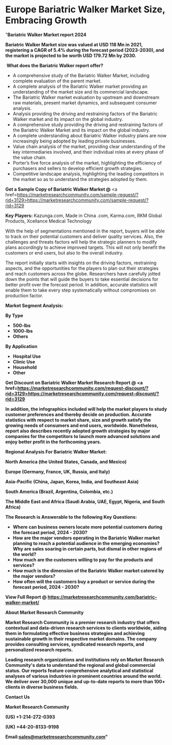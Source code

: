 # Europe Bariatric Walker Market Size, Embracing Growth
"<strong>Bariatric Walker Market report 2024</strong>

<strong>Bariatric Walker Market size was valued at USD 118 Mn in 2021, registering a CAGR of 5.4% during the forecast period (2023-2030), and the market is projected to be worth USD 179.72 Mn by 2030.</strong>

 <strong><b>What does the Bariatric Walker report offer?</b></strong>
<ul>
  <li>A comprehensive study of the Bariatric Walker Market, including complete evaluation of the parent market.</li>
  <li>A complete analysis of the Bariatric Walker market providing an understanding of the market size and its commercial landscape.</li>
  <li>The Bariatric Walker market evaluation by upstream and downstream raw materials, present market dynamics, and subsequent consumer analysis.</li>
  <li>Analysis providing the driving and restraining factors of the Bariatric Walker market and its impact on the global industry.</li>
  <li>A comprehensive study providing the driving and restraining factors of the Bariatric Walker Market and its impact on the global industry.</li>
  <li>A complete understanding about Bariatric Walker industry plans are now increasingly being adopted by leading private businesses.</li>
  <li>Value chain analysis of the market, providing clear understanding of the key intermediaries involved, and their individual roles at every phase of the value chain.</li>
  <li>Porter’s five force analysis of the market, highlighting the efficiency of purchasers and sellers to develop efficient growth strategies.</li>
  <li>Competitive landscape analysis, highlighting the leading competitors in the market so as to understand the strategies adopted by them.</li>
</ul>

<strong>Get a Sample Copy of Bariatric Walker Market @ </strong><a href=https://marketresearchcommunity.com/sample-request/?rid=3129><u>https://marketresearchcommunity.com/sample-request/?rid=3129</u></a>

<strong>Key Players:</strong> 
Kazunga.com, Made in China .com, Karma.com, RKM Global Products, Xcellance Medical Technology

With the help of segmentations mentioned in the report, buyers will be able to track on their potential customers and deliver quality services. Also, the challenges and threats factors will help the strategic planners to modify plans accordingly to achieve improved targets. This will not only benefit the customers or end users, but also to the overall industry.

The report initially starts with insights on the driving factors, restraining aspects, and the opportunities for the players to plan out their strategies and reach customers across the globe. Researchers have carefully jotted down the points that will guide the buyers to take essential decisions for better profit over the forecast period. In addition, accurate statistics will enable them to take every step systematically without compromises on production factor.

<strong>Market Segment Analysis:</strong>


<strong><strong>By Type</strong></h4>
<ul>
 	<li>500-lbs</li>
 	<li>1000-lbs</li>
 	<li>Others</li>
</ul>
<strong><strong>By Application</strong></h4>
<ul>
 	<li>Hospital Use</li>
 	<li>Clinic Use</li>
 	<li>Household</li>
 	<li>Other</li>
</ul>

<strong>Get Discount on Bariatric Walker Market Research Report @ </b></strong><a href=https://marketresearchcommunity.com/request-discount/?rid=3129><u>https://marketresearchcommunity.com/request-discount/?rid=3129</u></a>

In addition, the infographics included will help the market players to study customer preferences and thereby decide on production. Accurate statistics with respect to market share, size and growth satisfy the growing needs of consumers and end users, worldwide. Nonetheless, report also describes recently adopted growth strategies by major companies for the competitors to launch more advanced solutions and enjoy better profit in the forthcoming years.

<strong>Regional Analysis For Bariatric Walker Market:</strong>

<strong>North America</strong> (the United States, Canada, and Mexico)

<strong>Europe</strong> (Germany, France, UK, Russia, and Italy)

<strong>Asia-Pacific</strong> (China, Japan, Korea, India, and Southeast Asia)

<strong>South America</strong> (Brazil, Argentina, Colombia, etc.)

<strong>The Middle East and Africa</strong> (Saudi Arabia, UAE, Egypt, Nigeria, and South Africa)

<strong>The Research is Answerable to the following Key Questions:</strong>
<ul>
 	<li>Where can business owners locate more potential customers during the forecast period, 2024 - 2030?</li>
 	<li>How are the major vendors operating in the Bariatric Walker market planning to reach a potential audience in the emerging economies? Why are sales soaring in certain parts, but dismal in other regions of the world?</li>
 	<li>How much are the customers willing to pay for the products and services?</li>
 	<li>How much is the dimension of the Bariatric Walker market catered by the major vendors?</li>
 	<li>How often will the customers buy a product or service during the forecast period, 2024 - 2030?</li>
</ul>

<strong>View Full Report @</strong> <a href=https://marketresearchcommunity.com/bariatric-walker-market/>https://marketresearchcommunity.com/bariatric-walker-market/</a>

<strong>About Market Research Community</strong>

Market Research Community is a premier research industry that offers contextual and data-driven research services to clients worldwide, aiding them in formulating effective business strategies and achieving sustainable growth in their respective market domains. The company provides consulting services, syndicated research reports, and personalized research reports.

Leading research organizations and institutions rely on Market Research Community's data to understand the regional and global commercial status. Our reports feature comprehensive analytical and statistical analyses of various industries in prominent countries around the world. We deliver over 30,000 unique and up-to-date reports to more than 100+ clients in diverse business fields.

<strong>Contact Us</strong>

<strong>Market Research Community</strong>

(US) +1-214-272-0393

(UK) +44-20-8133-9198

<strong>Email:</strong>sales@marketresearchcommunity.com"
